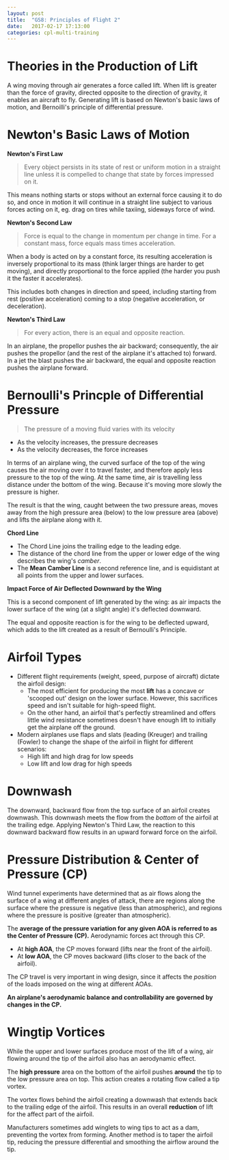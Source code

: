 ```yaml
---
layout: post
title:  "GS8: Principles of Flight 2"
date:   2017-02-17 17:13:00
categories: cpl-multi-training
---
```


# Theories in the Production of Lift

A wing moving through air generates a force called lift. When lift is greater
than the force of gravity, directed opposite to the direction of gravity, it
enables an aircraft to fly. Generating lift is based on Newton's basic laws
of motion, and Bernoilli's principle of differential pressure.

# Newton's Basic Laws of Motion

**Newton's First Law**

 > Every object persists in its state of rest or uniform motion in a straight
 > line unless it is compelled to change that state by forces impressed on it.

This means nothing starts or stops without an external force causing it to do
so, and once in motion it will continue in a straight line subject to various
forces acting on it, eg. drag on tires while taxiing, sideways force of wind.

**Newton's Second Law**

 > Force is equal to the change in momentum per change in time. For a constant
 > mass, force equals mass times acceleration.

When a body is acted on by a constant force, its resulting acceleration is
inversely proportional to its mass (think larger things are harder to get
moving), and directly proportional to the force applied (the harder you push
it the faster it accelerates).

This includes both changes in direction and speed, including starting from rest
(positive acceleration) coming to a stop (negative acceleration, or deceleration).

**Newton's Third Law**

 > For every action, there is an equal and opposite reaction.

In an airplane, the propellor pushes the air backward; consequently, the air
pushes the propellor (and the rest of the airplane it's attached to) forward.
In a jet the blast pushes the air backward, the equal and opposite reaction
pushes the airplane forward.

# Bernoulli's Princple of Differential Pressure

 > The pressure of a moving fluid varies with its velocity

 - As the velocity increases, the pressure decreases
 - As the velocity decreases, the force increases

In terms of an airplane wing, the curved surface of the top of the wing
causes the air moving over it to travel faster, and therefore apply less
pressure to the top of the wing. At the same time, air is travelling
less distance under the bottom of the wing. Because it's moving more
slowly the pressure is higher.

The result is that the wing, caught between the two pressure areas,
moves away from the high pressure area (below) to the low pressure
area (above) and lifts the airplane along with it.

**Chord Line**

 - The Chord Line joins the trailing edge to the leading edge.
 - The distance of the chord line from the upper or lower edge of the
   wing describes the wing's *camber*.
 - The **Mean Camber Line** is a second reference line, and is
   equidistant at all points from the upper and lower surfaces.

**Impact Force of Air Deflected Downward by the Wing**

This is a second component of lift generated by the wing: as air impacts
the lower surface of the wing (at a slight angle) it's deflected downward.

The equal and opposite reaction is for the wing to be deflected upward,
which adds to the lift created as a result of Bernoulli's Principle.

# Airfoil Types

 - Different flight requirements (weight, speed, purpose of aircraft)
   dictate the airfoil design:
    - The most efficient for producing the most **lift** has a concave
      or 'scooped out' design on the lower surface. However, this
      sacrifices speed and isn't suitable for high-speed flight.
    - On the other hand, an airfoil that's perfectly streamlined and
      offers little wind resistance sometimes doesn't have enough
      lift to initially get the airplane off the ground.
 - Modern airplanes use flaps and slats (leading (Kreuger) and
   trailing (Fowler) to change the shape of the airfoil in flight
   for different scenarios:
    - High lift and high drag for low speeds
    - Low lift and low drag for high speeds

# Downwash

The downward, backward flow from the top surface of an airfoil creates
downwash. This downwash meets the flow from the *bottom* of the airfoil
at the trailing edge. Applying Newton's Third Law, the reaction to this
downward backward flow results in an upward forward force on the airfoil.

# Pressure Distribution & Center of Pressure (CP)

Wind tunnel experiments have determined that as air flows along the
surface of a wing at different angles of attack, there are regions along
the surface where the pressure is negative (less than atmospheric), and
regions where the pressure is positive (greater than atmospheric).

The **average of the pressure variation for any given AOA is referred
to as the Center of Pressure (CP).** Aerodynamic forces act through this CP.

 - At **high AOA**, the CP moves forward (lifts near the front of the
   airfoil).
 - At **low AOA**, the CP moves backward (lifts closer to the back of
   the airfoil).

The CP travel is very important in wing design, since it affects the
*position* of the loads imposed on the wing at different AOAs.

**An airplane's aerodynamic balance and controllability are governed
by changes in the CP.**

# Wingtip Vortices

While the upper and lower surfaces produce most of the lift of a wing,
air flowing around the tip of the airfoil also has an aerodynamic effect.

The **high pressure** area on the bottom of the airfoil pushes **around**
the tip to the low pressure area on top. This action creates a rotating
flow called a tip vortex.

The vortex flows behind the airfoil creating a downwash that extends back
to the trailing edge of the airfoil. This results in an overall **reduction**
of lift for the affect part of the airfoil.

Manufacturers sometimes add winglets to wing tips to act as a dam,
preventing the vortex from forming. Another method is to taper the
airfoil tip, reducing the pressure differential and smoothing the airflow
around the tip.

